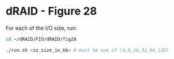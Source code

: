 # dRAID - Figure 28

For each of the I/O size, run:
```Bash
cd ~/dRAID/FIO/dRAID/fig28

./run.sh <io_size_in_kb> # must be one of [4,8,16,32,64,128]
```